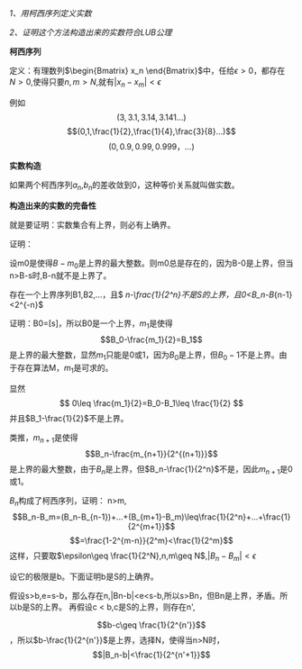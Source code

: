 
*1、用柯西序列定义实数*

*2、证明这个方法构造出来的实数符合LUB公理*

**柯西序列**

定义：有理数列$\begin{Bmatrix}
    x_n
\end{Bmatrix}$中，任给$\epsilon>0$，都存在$N>0$,使得只要$n,m>N$,就有$|x_n-x_m|<\epsilon$

例如
$$(3,3.1,3.14,3.141...)$$
$$(0,1,\frac{1}{2},\frac{1}{4},\frac{3}{8}...)$$
$$(0,0.9,0.99,0.999，...)$$

**实数构造**

如果两个柯西序列$a_n$,$b_n$的差收敛到0，这种等价关系就叫做实数。



**构造出来的实数的完备性**

就是要证明：实数集合有上界，则必有上确界。


证明：

设m0是使得$B-m_0$是上界的最大整数。则m0总是存在的，因为B-0是上界，但当n>B-s时,B-n就不是上界了。



存在一个上界序列B1,B2,...，且$
_n-\frac{1}{2^n}$不是S的上界，且$0<B_n-B_{n-1}<2^{-n}$


证明：B0=[s]，所以B0是一个上界，$m_1$是使得
$$B_0-\frac{m_1}{2}=B_1$$
是上界的最大整数，显然$m_1$只能是0或1，因为$B_0$是上界，但$B_0-1$不是上界。由于存在算法M，$m_1$是可求的。

显然
$$
0\leq \frac{m_1}{2}=B_0-B_1\leq \frac{1}{2}
$$
并且$B_1-\frac{1}{2}$不是上界。

类推，$m_{n+1}$是使得
$$B_n-\frac{m_{n+1}}{2^{(n+1)}}$$
是上界的最大整数，由于$B_n$是上界，但$B_n-\frac{1}{2^n}$不是，因此$m_{n+1}$是0或1。

$B_n$构成了柯西序列，证明：
n>m,
$$B_n-B_m=(B_n-B_{n-1})+...+(B_{m+1}-B_m)\leq\frac{1}{2^n}+...+\frac{1}{2^{m+1}}$$
$$=\frac{1-2^{m-n}}{2^m}<\frac{1}{2^m}$$
这样，只要取$\epsilon\geq \frac{1}{2^N},n,m\geq N$,$|B_n-B_m|<\epsilon$


设它的极限是b。下面证明b是S的上确界。

假设s>b,e=s-b，那么存在n,|Bn-b|<e<s-b,所以s>Bn，但Bn是上界，矛盾。所以b是S的上界。
再假设c < b,c是S的上界，则存在n',

$$b-c\geq \frac{1}{2^{n'}}$$
，所以$b-\frac{1}{2^{n'}}$是上界，选择N，使得当n>N时，
$$|B_n-b|<\frac{1}{2^{n'+1}}$$


